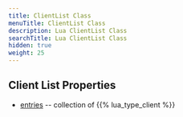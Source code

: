 ```yaml
---
title: ClientList Class
menuTitle: ClientList Class
description: Lua ClientList Class
searchTitle: Lua ClientList Class
hidden: true
weight: 25
---
```


## Client List Properties
- [entries](entries) -- collection of {{% lua_type_client %}}